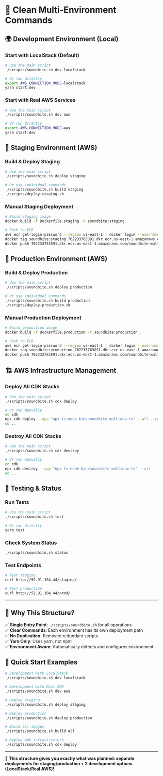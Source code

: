 # 🚀 Clean Multi-Environment Commands

## **🌍 Development Environment (Local)**

### **Start with LocalStack (Default)**
```bash
# Use the main script
./scripts/soundbite.sh dev localstack

# Or run directly
export AWS_CONNECTION_MODE=localstack
yarn start:dev
```

### **Start with Real AWS Services**
```bash
# Use the main script
./scripts/soundbite.sh dev aws

# Or run directly
export AWS_CONNECTION_MODE=aws
yarn start:dev
```

## **🚀 Staging Environment (AWS)**

### **Build & Deploy Staging**
```bash
# Use the main script
./scripts/soundbite.sh deploy staging

# Or use individual commands
./scripts/soundbite.sh build staging
./scripts/deploy-staging.sh
```

### **Manual Staging Deployment**
```bash
# Build staging image
docker build -f Dockerfile.staging -t soundbite:staging .

# Push to ECR
aws ecr get-login-password --region us-east-1 | docker login --username AWS --password-stdin 762233763891.dkr.ecr.us-east-1.amazonaws.com
docker tag soundbite:staging 762233763891.dkr.ecr.us-east-1.amazonaws.com/soundbite-multienv-api:staging
docker push 762233763891.dkr.ecr.us-east-1.amazonaws.com/soundbite-multienv-api:staging
```

## **🚀 Production Environment (AWS)**

### **Build & Deploy Production**
```bash
# Use the main script
./scripts/soundbite.sh deploy production

# Or use individual commands
./scripts/soundbite.sh build production
./scripts/deploy-production.sh
```

### **Manual Production Deployment**
```bash
# Build production image
docker build -f Dockerfile.production -t soundbite:production .

# Push to ECR
aws ecr get-login-password --region us-east-1 | docker login --username AWS --password-stdin 762233763891.dkr.ecr.us-east-1.amazonaws.com
docker tag soundbite:production 762233763891.dkr.ecr.us-east-1.amazonaws.com/soundbite-multienv-api:production
docker push 762233763891.dkr.ecr.us-east-1.amazonaws.com/soundbite-multienv-api:production
```

## **🏗️ AWS Infrastructure Management**

### **Deploy All CDK Stacks**
```bash
# Use the main script
./scripts/soundbite.sh cdk deploy

# Or run manually
cd cdk
npx cdk deploy --app "npx ts-node bin/soundbite-multienv.ts" --all --require-approval never
cd ..
```

### **Destroy All CDK Stacks**
```bash
# Use the main script
./scripts/soundbite.sh cdk destroy

# Or run manually
cd cdk
npx cdk destroy --app "npx ts-node bin/soundbite-multienv.ts" --all --force
cd ..
```

## **🧪 Testing & Status**

### **Run Tests**
```bash
# Use the main script
./scripts/soundbite.sh test

# Or run directly
yarn test
```

### **Check System Status**
```bash
./scripts/soundbite.sh status
```

### **Test Endpoints**
```bash
# Test staging
curl http://52.91.104.44/staging/

# Test production
curl http://52.91.104.44/prod/
```

---

## **🎯 Why This Structure?**

✅ **Single Entry Point**: `./scripts/soundbite.sh` for all operations  
✅ **Clear Commands**: Each environment has its own deployment path  
✅ **No Duplication**: Removed redundant scripts  
✅ **Yarn Only**: Uses yarn, not npm  
✅ **Environment Aware**: Automatically detects and configures environment  

## **🚀 Quick Start Examples**

```bash
# Development with LocalStack
./scripts/soundbite.sh dev localstack

# Development with Real AWS
./scripts/soundbite.sh dev aws

# Deploy staging
./scripts/soundbite.sh deploy staging

# Deploy production
./scripts/soundbite.sh deploy production

# Build all images
./scripts/soundbite.sh build all

# Deploy AWS infrastructure
./scripts/soundbite.sh cdk deploy
```

---

**🎯 This structure gives you exactly what was planned: separate deployments for staging/production + 2 development options (LocalStack/Real AWS)!**
